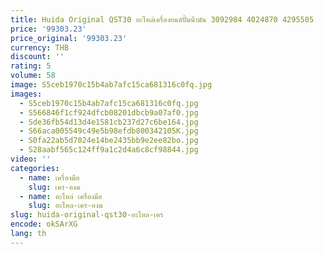 ```yaml
---
title: Huida Original QST30 อะไหล่เครื่องยนต์ปั้มน้ํามัน 3092984 4024870 4295505   มอเตอร์ปั้มน้ํามันสําหรับคัมมินส์
price: '99303.23'
price_original: '99303.23'
currency: THB
discount: ''
rating: 5
volume: 58
image: S5ceb1970c15b4ab7afc15ca681316c0fq.jpg
images:
  - S5ceb1970c15b4ab7afc15ca681316c0fq.jpg
  - S566846f1cf924dfcb08201dbcb9a07af0.jpg
  - Sde36fb54d13d4e1581cb237d27c6be164.jpg
  - S66aca005549c49e5b98efdb800342105K.jpg
  - S0fa22ab5d7024e14be2435bb9e2ee82bo.jpg
  - S28aabf565c124ff9a1c2d4a6c8cf98844.jpg
video: ''
categories:
  - name: เครื่องมือ
    slug: เคร-องม
  - name: อะไหล่ เครื่องมือ
    slug: อะไหล-เคร-องม
slug: huida-original-qst30-อะไหล-เคร
encode: okSArXG
lang: th
---
```

  